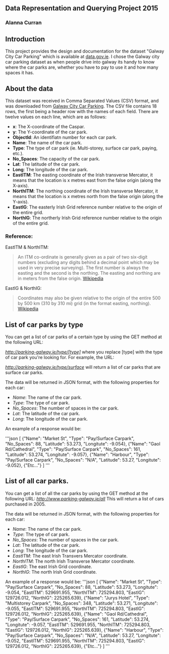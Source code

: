 ## Data Representation and Querying Project 2015
### Alanna Curran

## Introduction
This project provides the design and documentation for the dataset "Galway City Car Parking" which is available at [data.gov.ie](http://data.gov.ie).
I chose the Galway city car parking dataset as when people drive into galway its handy to know where the car parks are, whether you have to pay to use it and how many spaces it has. 

## About the data
This dataset was received in Comma Separated Values (CSV) format, and was downloaded from [Galway City Car Parking](https://data.gov.ie/dataset/galway-city-car-parking-locations/resource/d967950d-faab-45ad-815d-211c9bcfb38e).
The CSV file contains 18 rows, the first being a header row with the names of each field.
There are twelve values on each line, which are as follows:

- **x**: The X-coordinate of the Caspar.
- **y**: The Y-coordinate of the car park.
- **ObjectId**: An identifiatn number for each car park.
- **Name**: The name of the car park.
- **Type**: The type of car park (ie. Multi-storey, surface car park, paying, etc.).
- **No_Spaces**: The capacity of the car park.
- **Lat**: The latitude of the car park.
- **Long**: The longitude of the car park.
- **EastITM**: The easting coordinate of the Irish transverse Mercator, it means that the location is x metres east from the false origin (along the X-axis).
- **NorthITM**: The northing coordinate of the Irish transverse Mercator, it means that the location is x metres north from the false origin (along the Y-axis).
- **EastIG**: The easterly Irish Grid reference number relative to the origin of the entire grid.
- **NorthIG**: The northerly Irish Grid reference number relative to the origin of the entire grid.

### Reference:
EastITM & NorthITM: 
> An ITM co-ordinate is generally given as a pair of two six-digit numbers (excluding any digits behind a decimal point which may be used in very precise surveying). The first number is always the easting and the second is the northing. The easting and northing are in meters from the false origin.
> [Wikipedia](https://en.m.wikipedia.org/wiki/Irish_Transverse_Mercator)

EastIG & NorthIG:
> Coordinates may also be given relative to the origin of the entire 500 by 500 km (310 by 310 mi) grid (in the format easting, northing). 
> [Wikipedia](https://en.m.wikipedia.org/wiki/Irish_grid_reference_system#Eastings_and_northings)

## List of car parks by type
You can get a list of car parks of a certain type by using the GET method at the following URL:

*http://parking-galway.ie/type/[type]*
where you replace [type] with the type of car park you're looking for.
For example, the URL:

*http://parking-galway.ie/type/surface*
will return a list of car parks that are surface car parks.

The data will be returned in JSON format, with the following properties for each car:

- *Name*: The name of the car park.
- *Type*: The type of car park.
- *No_Spaces*: The number of spaces in the car park.
- *Lat*: The latitude of the car park.
- *Long*: The longitude of the car park.

An example of a response would be:

'''json
[ {"Name": "Market St", "Type": "Pay/Surface Carpark", "No_Spaces": 88, "Latitude": 53.273, "Longitute": -9.054},
  {"Name": "Gaol Rd/Cathedral", "Type": "Pay/Surface Carpark", "No_Spaces": 161, "Latitude": 53.274, "Longitute": -9.057},
  {"Name": "Harbour", "Type": "Pay/Surface Carpark", "No_Spaces": "N/A", "Latitude": 53.27, "Longitute": -9.052},
  {"Etc..."}
]
'''

## List of all car parks.

You can get a list of all the car parks by using the GET method at the following URL:
*http://www.parking-galway.ie/all*
This will return a list of cars purchased in 2005.

The data will be returned in JSON format, with the following properties for each car:
- *Name*: The name of the car park.
- *Type*: The type of car park.
- *No_Spaces*: The number of spaces in the car park.
- *Lat*: The latitude of the car park.
- *Long*: The longitude of the car park.
- *EastITM*: The east Irish Transvers Mercator coordinate.
- *NorthITM*: The north Irish Transverse Mercator coordinate.
- *EastIG*: The east Irish Grid coordinate.
- *NorthIG*: The north Irish Grid coordinate.


An example of a response would be:
'''json
[ {"Name": "Market St", "Type": "Pay/Surface Carpark", "No_Spaces": 88, "Latitude": 53.273, "Longitute": -9.054, "EastITM": 529691.955, "NorthITM": 725294.803, "EastIG": 129726.012, "NorthIG": 225265.639},
  {"Name": "Jurys Hotel", "Type": "Multistorey Carpark", "No_Spaces": 348, "Latitude": 53.271, "Longitute": -9.055, "EastITM": 529691.955, "NorthITM": 725294.803, "EastIG": 129726.012, "NorthIG": 225265.639},
  {"Name": "Gaol Rd/Cathedral", "Type": "Pay/Surface Carpark", "No_Spaces": 161, "Latitude": 53.274, "Longitute": -9.057, "EastITM": 529691.955, "NorthITM": 725294.803, "EastIG": 129726.012, "NorthIG": 225265.639},
  {"Name": "Harbour", "Type": "Pay/Surface Carpark", "No_Spaces": "N/A", "Latitude": 53.27, "Longitute": -9.052, "EastITM": 529691.955, "NorthITM": 725294.803, "EastIG": 129726.012, "NorthIG": 225265.639},
  {"Etc..."}
]
'''
